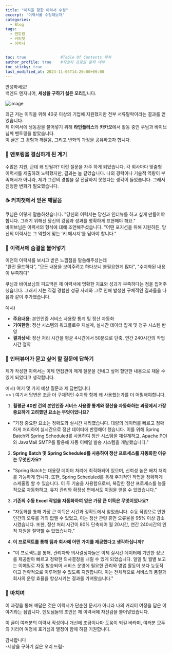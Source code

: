 ```yaml
---
title: "이직을 향한 이력서 수정"
excerpt: '이력서를 수정해보자'
categories:
  - Blog
tags:
  - 멘토링
  - 커피챗
  - 이력서


toc: true               #Table Of Contents 목차 
author_profile: true    #작성자 프로필 출력 여부
toc_sticky: true
last_modified_at: 2023-11-05T14:20:00+09:00
---
```


안녕하세요! <br>
백엔드 엔지니어, **세상을 구하기 싫은 오리**입니다.

![image](https://github.com/Almondshin/Almondshin.github.io/assets/88614978/d44b1430-21cd-4b71-888a-550ad351fc8d)

최근 저는 이직을 위해 40곳 이상의 기업에 지원했지만 전부 서류탈락이라는 결과를 얻었습니다.. <br>
제 이력서에 생동감을 불어넣기 위해 **라인플러스**와 **카카오**에서 활동 중인 쿠님과 바이브님께 멘토링을 받았습니다.<br>
이 글은 그 경험과 깨달음, 그리고 변화의 과정을 공유하고자 합니다.

### 🚀 멘토링을 결심하게 된 계기
수많은 지원, 근데 왜 안될까?
이런 질문을 자주 하게 되었습니다. 각 회사마다 맞춤형 이력서를 제출하려 노력했지만, 결과는 늘 같았습니다. 나의 경력이나 기술적 역량이 부족해서가 아니라, 제가 그간의 경험을 잘 전달하지 못했다는 생각이 들었습니다. 그래서 진정한 변화가 필요했습니다.
### ☕ 커피챗에서 얻은 깨달음
쿠님은 이렇게 말씀하셨습니다. "당신의 이력서는 당신과 인터뷰를 하고 싶게 만들어야 합니다. 그러기 위해선 당신의 강점과 성과를 명확하게 표현해야 해요." <br>
바이브님은 이력서의 형식에 대해 조언해주셨습니다. "어떤 포지션을 위해 지원하든, 당신의 이력서는 그 역할에 맞는 '키 메시지'를 담아야 합니다."<br>
### 🌟 이력서에 숨결을 불어넣기
이전의 이력서를 보시고 받은 느낌점을 말씀해주셨는데 <br>
"완전 올드하다", "모든 내용을 보여주려고 하다보니 불필요한게 많다", "수치화된 내용이 부족하다"<br>

쿠님과 바이브님의 피드백은 제 이력서에 명확한 지표와 성과가 부족하다는 점을 집어주셨습니다. 
그래서 저는 직접 경험한 성공 사례와 그로 인해 발생한 구체적인 결과들을 다음과 같이 추가했습니다.

예시)
- **주요내용**: 본인인증 서비스 사용량 통계 및 정산 자동화
- **기여한점**: 정산 시스템의 워크플로우 재설계, 실시간 데이터 집계 및 청구 시스템 반영
- **결과상세**: 정산 처리 시간을 평균 4시간에서 50분으로 단축, 연간 240시간의 작업 시간 절약

### 🎯 인터뷰어가 묻고 싶어 할 질문에 답하기

제가 작성한 이력서는 이제 면접관이 제게 질문을 건네고 싶어 할만한 내용으로 채울 수 있게 되었다고 생각합니다. 

예시)
여기 몇 가지 예상 질문과 제 답변입니다<br>
=> t 여기서 답변은 조금 더 구체적인 수치와 함께 왜 사용했는가를 더 어필해야합니다.

1. **월평균 40만 건의 본인인증 서비스 사용량 통계와 정산을 자동화하는 과정에서 가장 중요하게 고려했던 요소는 무엇이었나요?**

  - "가장 중요한 요소는 정확도와 실시간 처리였습니다. 대량의 데이터를 빠르고 정확하게 처리하여 실시간으로 정산 데이터에 반영해야 했습니다. 이를 위해 Spring Batch와 Spring Scheduled를 사용하여 정산 시스템을 재설계하고, Apache POI와 JavaMail SMTP를 활용해 자동 이메일 발송 시스템을 개발했습니다."

2. **Spring Batch 및 Spring Scheduled를 사용하여 정산 프로세스를 자동화한 이유는 무엇인가요?**

  - "Spring Batch는 대용량 데이터 처리에 최적화되어 있으며, 신뢰성 높은 배치 처리를 가능하게 합니다. 또한, Spring Scheduled를 통해 주기적인 작업을 정확하게 스케줄링 할 수 있습니다. 이 두 기술을 사용함으로써, 복잡한 정산 프로세스를 능률적으로 자동화하고, 유지 관리와 확장성 면에서도 이점을 얻을 수 있었습니다."

3. **기존의 수동 Excel 작업을 자동화하여 얻은 가장 큰 이득은 무엇이었나요?**

  - "자동화를 통해 가장 큰 이득은 시간과 정확도에서 얻었습니다. 수동 작업으로 인한 인간의 오류를 거의 없앨 수 있었고, 이는 정산 관련 휴먼 오류율을 95% 이상 감소시켰습니다. 또한, 정산 처리 시간이 80% 단축되어 월 20시간, 연간 240시간의 인적 자원을 절약할 수 있었습니다."

4. **이 프로젝트를 통해 팀과 회사에 어떤 가치를 제공했다고 생각하십니까?**

  - "이 프로젝트를 통해, 관리자와 의사결정자들은 이제 실시간 데이터에 기반한 정보를 제공받아 빠르고 정확한 의사결정을 내릴 수 있게 되었습니다. 일일 및 월별 보고는 이메일로 자동 발송되어 서비스 운영에 필요한 관리와 영업 활동이 보다 능동적이고 전략적으로 이루어질 수 있도록 지원합니다. 이는 전체적으로 서비스의 품질과 회사의 운영 효율을 향상시키는 결과를 가져왔습니다."

### 🌈 마치며

이 과정을 통해 깨달은 것은 이력서가 단순한 문서가 아니라 나의 커리어 여정을 담은 이야기라는 점입니다. 멘토님들의 조언은 제 이력서에 자신감을 불어넣었습니다.

이 글이 여러분의 이력서 작성이나 개선에 조금이나마 도움이 되길 바라며, 여러분 모두의 커리어 여정에 호기심과 열정이 함께 하길 기원합니다.

감사합니다 <br>
-세상을 구하기 싫은 오리 드림-

